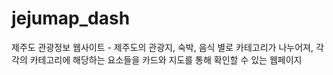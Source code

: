 # jejumap_dash
제주도 관광정보 웹사이트 - 제주도의 관광지, 숙박, 음식 별로 카테고리가 나누어져, 각각의 카테고리에 해당하는 요소들을 카드와 지도를 통해 확인할 수 있는 웹페이지

